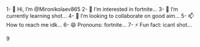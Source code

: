 1- 👋 Hi, I’m @Mironikolaev865
2- 👀 I’m interested in fortnite...
3- 🌱 I’m currently learning shot...
4- 💞️ I’m looking to collaborate on good aim...
5- 📫 How to reach me idk...
6- 😄 Pronouns: fortnite...
7- ⚡ Fun fact: icant shot...

9<!---
Mironikolaev865/Mironikolaev865 is a ✨ special ✨ repository because its `README.md` (this file) appears on your GitHub profile.
You can click the Preview link to take a look at your changes.
--->
